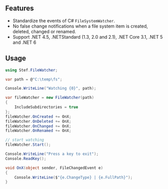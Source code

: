 ## Features
- Standardize the events of C# `FileSystemWatcher`.
- No false change notifications when a file system item is created, deleted, changed or renamed.
- Support .NET 4.5, .NETStandard (1.3, 2.0 and 2.1), .NET Core 3.1, .NET 5 and .NET 6

## Usage
``` c#
using Stef.FileWatcher;

var path = @"C:\temp\fs";

Console.WriteLine("Watching {0}", path);

var fileWatcher = new FileWatcher(path)
{
    IncludeSubdirectories = true
};
fileWatcher.OnCreated += OnX;
fileWatcher.OnDeleted += OnX;
fileWatcher.OnChanged += OnX;
fileWatcher.OnRenamed += OnX;

// start watching
fileWatcher.Start();

Console.WriteLine("Press a key to exit");
Console.ReadKey();

void OnX(object sender, FileChangedEvent e)
{
    Console.WriteLine($"{e.ChangeType} | {e.FullPath}");
}
```